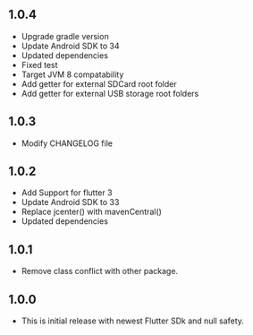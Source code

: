 ## 1.0.4

- Upgrade gradle version
- Update Android SDK to 34
- Updated dependencies
- Fixed test
- Target JVM 8 compatability
- Add getter for external SDCard root folder
- Add getter for external USB storage root folders

## 1.0.3

- Modify CHANGELOG file

## 1.0.2

- Add Support for flutter 3
- Update Android SDK to 33
- Replace jcenter() with mavenCentral()
- Updated dependencies

## 1.0.1

- Remove class conflict with other package.

## 1.0.0

- This is initial release with newest Flutter SDk and null safety.
